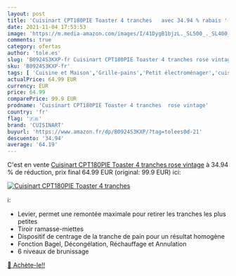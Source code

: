 ```yaml
---
layout: post
title: 'Cuisinart CPT180PIE Toaster 4 tranches   avec 34.94 % rabais '
date: 2021-11-04 17:53:53
image: 'https://m.media-amazon.com/images/I/41DygB1bjzL._SL500_._SL400_.jpg'
comments: true
category: ofertas
author: 'tole.es'
slug: 'B0924S3KXP-fr Cuisinart CPT180PIE Toaster 4 tranches rose vintage'
sku: 'B0924S3KXP-fr'
tags: [ 'Cuisine et Maison','Grille-pains','Petit électroménager','cuisinart', ]
actualPrice: 64.99 EUR
currency: EUR
price: 64.99
comparePrice: 99.9 EUR
prodname: 'Cuisinart CPT180PIE Toaster 4 tranches  rose vintage'
country: 'fr'
flag: '🇫🇷'
brand: 'CUISINART'
buyurl: 'https://www.amazon.fr/dp/B0924S3KXP/?tag=tolees0d-21'
descuento: '34.94'
average: '64.19'
---
```


C'est en vente [Cuisinart CPT180PIE Toaster 4 tranches  rose vintage](https://www.amazon.fr/dp/B0924S3KXP/?tag=tolees0d-21)  à  34.94 % de réduction, prix final  64.99 EUR (original: 99.9 EUR) ici:

[![Cuisinart CPT180PIE Toaster 4 tranches  ](https://m.media-amazon.com/images/I/41DygB1bjzL._SL500_._SL400_.jpg)](https://www.amazon.fr/dp/B0924S3KXP/?tag=tolees0d-21)

ℹ️:

- Levier, permet une remontée maximale pour retirer les tranches les plus petites
- Tiroir ramasse-miettes
- Dispositif de centrage de la tranche de pain pour un résultat homogène
- Fonction Bagel, Décongélation, Réchauffage et Annulation
- 6 niveaux de brunissage

[🛒 Achète-le!!](https://www.amazon.fr/dp/B0924S3KXP/?tag=tolees0d-21)
